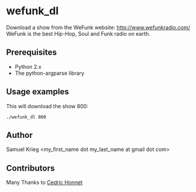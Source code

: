 wefunk_dl
===============

Download a show from the WeFunk website: http://www.wefunkradio.com/
WeFunk is the best Hip-Hop, Soul and Funk radio on earth.

Prerequisites
-------------

* Python 2.x
* The python-argparse library

Usage examples
--------------

This will download the show 800:

    ./wefunk_dl 800


Author
------

Samuel Krieg &lt;my_first_name dot my_last_name at gmail dot com&gt;

Contributors
------------

Many Thanks to [Cedric Honnet](https://github.com/honnet)

